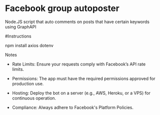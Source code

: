 # Facebook group autoposter
Node.JS script that auto comments on posts that have certain keywords using GraphAPI

#Instructions


npm install axios dotenv

Notes
- Rate Limits: Ensure your requests comply with Facebook’s API rate limits.
  
- Permissions: The app must have the required permissions approved for production use.
  
- Hosting: Deploy the bot on a server (e.g., AWS, Heroku, or a VPS) for continuous operation.
  
- Compliance: Always adhere to Facebook's Platform Policies.
